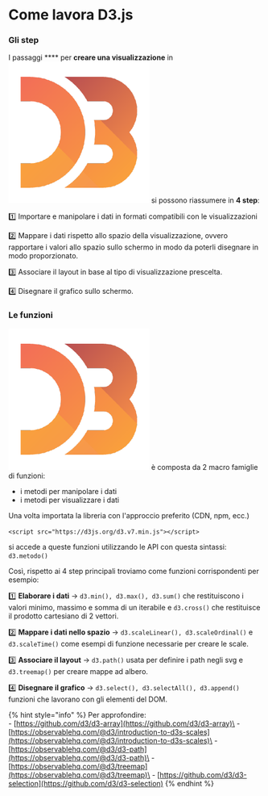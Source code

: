 # Come lavora D3.js

### Gli step

I passaggi **** per **creare una visualizzazione** in <img src="../../.gitbook/assets/1562726.png" alt="" data-size="line"> si possono riassumere in **4 step**:

:one: Importare e manipolare i dati in formati compatibili con le visualizzazioni

:two: Mappare i dati rispetto allo spazio della visualizzazione, ovvero rapportare i valori allo spazio sullo schermo in modo da poterli disegnare in modo proporzionato.

:three: Associare il layout in base al tipo di visualizzazione prescelta.

:four: Disegnare il grafico sullo schermo.

### Le funzioni

<img src="../../.gitbook/assets/1562726.png" alt="" data-size="line"> è composta da 2 macro famiglie di funzioni:

* i metodi per manipolare i dati
* i metodi per visualizzare i dati

Una volta importata la libreria con l'approccio  preferito (CDN, npm, ecc.)&#x20;

`<script src="https://d3js.org/d3.v7.min.js"></script>`

si accede a queste funzioni utilizzando le API con questa sintassi:\
`d3.metodo()`

Così, rispetto ai 4 step principali troviamo come funzioni corrispondenti per esempio:

:one: **Elaborare i dati** -> `d3.min(), d3.max(), d3.sum()` che restituiscono i valori minimo, massimo e somma di un iterabile e `d3.cross()` che restituisce il prodotto cartesiano di 2 vettori.

:two: **Mappare i dati nello spazio** -> `d3.scaleLinear(), d3.scaleOrdinal()` e `d3.scaleTime()` come esempi di funzione necessarie per creare le scale.

:three: **Associare il layout** -> `d3.path()` usata per definire i path negli svg e `d3.treemap()` per creare mappe ad albero.

:four: **Disegnare il grafico** -> `d3.select(), d3.selectAll(), d3.append()` funzioni che lavorano con gli elementi del DOM.

{% hint style="info" %}
Per approfondire:\
\- [https://github.com/d3/d3-array](https://github.com/d3/d3-array)\
\- [https://observablehq.com/@d3/introduction-to-d3s-scales](https://observablehq.com/@d3/introduction-to-d3s-scales)\
\- [https://observablehq.com/@d3/d3-path](https://observablehq.com/@d3/d3-path)\
\- [https://observablehq.com/@d3/treemap](https://observablehq.com/@d3/treemap)\
\- [https://github.com/d3/d3-selection](https://github.com/d3/d3-selection)
{% endhint %}
